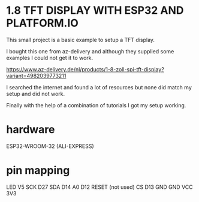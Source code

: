 # 1.8 TFT DISPLAY WITH ESP32 AND PLATFORM.IO

This small project is a basic example to setup a TFT display.

I bought this one from az-delivery and although they supplied some examples I could not get it to work.

https://www.az-delivery.de/nl/products/1-8-zoll-spi-tft-display?variant=4982039773211

I searched the internet and found a lot of resources but none did match my setup and did not work.

Finally with the help of a combination of tutorials I got my setup working.

# hardware

ESP32-WROOM-32 (ALI-EXPRESS)

# pin mapping

LED     V5
SCK     D27
SDA     D14
A0      D12
RESET   (not used)
CS      D13
GND     GND
VCC     3V3